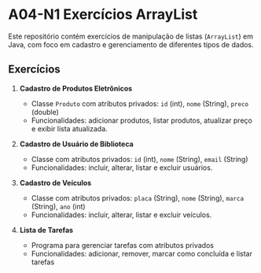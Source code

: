# A04-N1 Exercícios ArrayList


Este repositório contém exercícios de manipulação de listas (`ArrayList`) em Java, com foco em cadastro e gerenciamento de diferentes tipos de dados.

## Exercícios

1. **Cadastro de Produtos Eletrônicos**
    - Classe `Produto` com atributos privados: `id` (int), `nome` (String), `preco` (double)
    - Funcionalidades: adicionar produtos, listar produtos, atualizar preço e exibir lista atualizada.

2. **Cadastro de Usuário de Biblioteca**
    - Classe com atributos privados: `id` (int), `nome` (String), `email` (String)
    - Funcionalidades: incluir, alterar, listar e excluir usuários.

3. **Cadastro de Veículos**
    - Classe com atributos privados: `placa` (String), `nome` (String), `marca` (String), `ano` (int)
    - Funcionalidades: incluir, alterar, listar e excluir veículos.

4. **Lista de Tarefas**
    - Programa para gerenciar tarefas com atributos privados
    - Funcionalidades: adicionar, remover, marcar como concluída e listar tarefas
